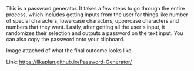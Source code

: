 
This is a password generator. It takes a few steps to go through the entire process, which includes getting inputs from the user for things like number of special characters, lowercase characters, uppercase characters and numbers that they want. Lastly, after getting all the user's input, it randomizes their selection and outputs a password on the text input. You can also copy the password onto your clipboard.

Image attached of what the final outcome looks like.

Link: https://llkaplan.github.io/Password-Generator/




